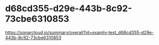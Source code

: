 # d68cd355-d29e-443b-8c92-73cbe6310853
https://sonarcloud.io/summary/overall?id=examly-test_d68cd355-d29e-443b-8c92-73cbe6310853
